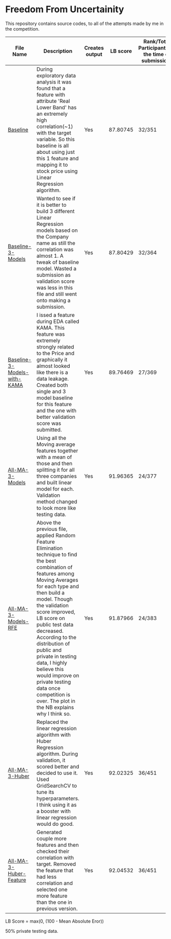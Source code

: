 # Freedom From Uncertainity

This repository contains source codes, to all of the attempts made by me in the competition.


| File Name | Description | Creates output | LB score | Rank/Total Participants(at the time of submission) | Submission Date |
| --------- | ----------- | -------------- | -------- | ------------------------------- | ------- |
| [Baseline](https://github.com/Japkeerat/Freedom-From-Uncertainity/blob/master/Baseline.ipynb) | During exploratory data analysis it was found that a feature with attribute 'Real Lower Band' has an extremely high correlation(~1) with the target variable. So this baseline is all about using just this 1 feature and mapping it to stock price using Linear Regression algorithm. | Yes | 87.80745 | 32/351 | 17 July, 2019 |
| [Baseline-3-Models](https://github.com/Japkeerat/Freedom-From-Uncertainity/blob/master/Baseline_3_models.ipynb) | Wanted to see if it is better to build 3 different Linear Regression models based on the Company name as still the correlation was almost 1. A tweak of baseline model. Wasted a submission as validation score was less in this file and still went onto making a submission. | Yes | 87.80429 | 32/364 | 17 July, 2019 |
| [Baseline-3-Models-with-KAMA](https://github.com/Japkeerat/Freedom-From-Uncertainity/blob/master/Baseline_3_models_with_KAMA.ipynb) | I issed a feature during EDA called KAMA. This feature was extremely strongly related to the Price and graphically it almost looked like there is a data leakage. Created both single and 3 model baseline for this feature and the one with better validation score was submitted. | Yes | 89.76469 | 27/369 | 17 July, 2019 |
| [All-MA-3-Models](https://github.com/Japkeerat/Freedom-From-Uncertainity/blob/master/All_MA_3_linear_model.ipynb) | Using all the Moving average features together with a mean of those and then splitting it for all three companies and built linear model for each. Validation method changed to look more like testing data. | Yes | 91.96365 | 24/377 | 18 July, 2019 |
| [All-MA-3-Models-RFE](https://github.com/Japkeerat/Freedom-From-Uncertainity/blob/master/All_MA_3_linear_model_RFE.ipynb) | Above the previous file, applied Random Feature Elimination technique to find the best combination of features among Moving Averages for each type and then build a model. Though the validation score improved, LB score on public test data decreased. According to the distribution of public and private in testing data, I highly believe this would improve on private testing data once competition is over. The plot in the NB explains why I think so. | Yes | 91.87966 | 24/383 | 18 July, 2019 |
| [All-MA-3-Huber](https://github.com/Japkeerat/Freedom-From-Uncertainity/blob/master/All_MA_3_Huber_model.ipynb) | Replaced the linear regression algorithm with Huber Regression algorithm. During validation, it scored better and decided to use it. Used GridSearchCV to tune its hyperparameters. I think using it as a booster with linear regression would do good. | Yes | 92.02325 | 36/451 | 23 July, 2019 |
| [All-MA-3-Huber-Feature](https://github.com/Japkeerat/Freedom-From-Uncertainity/blob/master/All_MA_3_Huber_model_Median_feature.ipynb) | Generated couple more features and then checked their correlation with target. Removed the feature that had less correlation and selected one more feature than the one in previous version. | Yes | 92.04532 | 36/451 | 23 July, 2019 |

LB Score = max(0, (100 - Mean Absolute Eror))

50% private testing data.
